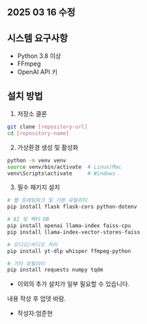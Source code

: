 ## 2025 03 16 수정

## 시스템 요구사항
- Python 3.8 이상
- FFmpeg
- OpenAI API 키

## 설치 방법

1. 저장소 클론
```bash
git clone [repository-url]
cd [repository-name]
```

2. 가상환경 생성 및 활성화
```bash
python -m venv venv
source venv/bin/activate  # Linux/Mac
venv\Scripts\activate     # Windows
```

3. 필수 패키지 설치
```bash
# 웹 프레임워크 및 기본 유틸리티
pip install flask flask-cors python-dotenv

# AI 및 벡터 DB
pip install openai llama-index faiss-cpu
pip install llama-index-vector-stores-faiss

# 오디오/비디오 처리
pip install yt-dlp whisper ffmpeg-python

# 기타 유틸리티
pip install requests numpy tqdm
```
- 이외의 추가 설치가 일부 필요할 수 있습니다.

내용 작성 후 업뎃 바람. 

- 작성자:엄준현
